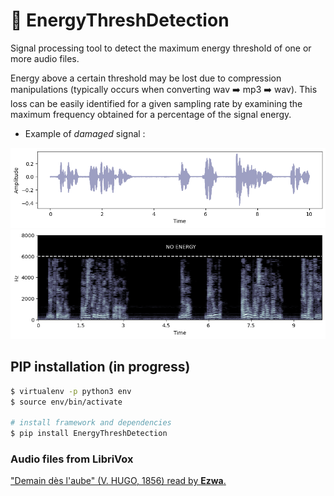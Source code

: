 # :signal_strength: EnergyThreshDetection

Signal processing tool to detect the maximum energy threshold of one or more audio files. 

Energy above a certain threshold may be lost due to compression manipulations (typically occurs when converting wav :arrow_right: mp3 :arrow_right: wav). This loss can be easily identified for a given sampling rate by examining the maximum frequency obtained for a percentage of the signal energy.  

* Example of _damaged_ signal :

![Damaged signal (10s long excerpt) ](/images/sig.png)
![Corresponding spectrogram (10s long excerpt) ](/images/spectrogram.png)

## PIP installation (in progress)
```bash 
$ virtualenv -p python3 env
$ source env/bin/activate

# install framework and dependencies
$ pip install EnergyThreshDetection
```

### Audio files from LibriVox
["Demain dès l'aube" (V. HUGO, 1856) read by __Ezwa__.](https://librivox.org/compilation-de-poemes-007-by-various)


